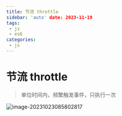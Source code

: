 ```yaml
---
title: 节流 throttle
sidebar: 'auto' date: 2023-11-19
tags:
 - js 
 - es6
categories: 
 - js
---
```

# 节流 throttle

> 单位时间内，频繁触发事件，只执行一次

![image-20231023085802817](/image-20231023085802817.png)